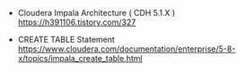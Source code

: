 * Cloudera Impala Architecture ( CDH 5.1.X ) </br>
https://h391106.tistory.com/327 </br>

* CREATE TABLE Statement </br>
https://www.cloudera.com/documentation/enterprise/5-8-x/topics/impala_create_table.html </br>
